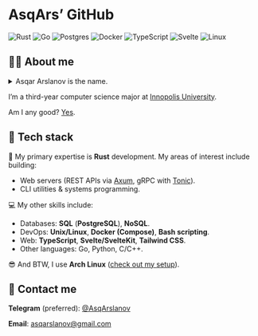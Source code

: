 # AsqArs&CloseCurlyQuote; GitHub

![Rust](https://img.shields.io/badge/rust-%23000000.svg?style=for-the-badge&logo=rust&logoColor=white)
![Go](https://img.shields.io/badge/go-%2300ADD8.svg?style=for-the-badge&logo=go&logoColor=white)
![Postgres](https://img.shields.io/badge/postgres-%23316192.svg?style=for-the-badge&logo=postgresql&logoColor=white)
![Docker](https://img.shields.io/badge/docker-%230db7ed.svg?style=for-the-badge&logo=docker&logoColor=white)
![TypeScript](https://img.shields.io/badge/typescript-%23007ACC.svg?style=for-the-badge&logo=typescript&logoColor=white)
![Svelte](https://img.shields.io/badge/svelte-%23f1413d.svg?style=for-the-badge&logo=svelte&logoColor=white)
![Linux](https://img.shields.io/badge/Linux-FCC624?style=for-the-badge&logo=linux&logoColor=black)

## 👨‍💻 About me

<details>
<summary>Asqar Arslanov is the name.</summary>

> ə&middot;**skaar** **aar**&middot;slən&middot;əv

</details>

I&CloseCurlyQuote;m a third-year computer science major at
[Innopolis University](https://innopolis.university/en/).

Am I any good? [Yes](https://news.ycombinator.com/item?id=3067434).

## 🧰 Tech stack

🦀 My primary expertise is **Rust** development. My areas of interest include
building:

- Web servers (REST APIs via [Axum](https://github.com/tokio-rs/axum), gRPC with
  [Tonic](https://github.com/hyperium/tonic)).
- CLI utilities & systems programming.

💻 My other skills include:

- Databases: **SQL** (**PostgreSQL**), **NoSQL**.
- DevOps: **Unix/Linux**, **Docker&nbsp;(Compose)**, **Bash&nbsp;scripting**.
- Web: **TypeScript**, **Svelte/SvelteKit**, **Tailwind&nbsp;CSS**.
- Other languages: Go, Python, C/C++.

😎 And BTW, I use **Arch Linux** <wbr />
([check&nbsp;out&nbsp;my&nbsp;setup](https://github.com/asqarslanov/dotfiles)).

## 🤙 Contact me

**Telegram** (preferred): [\@AsqArslanov](https://t.me/AsqArslanov)

**Email**: [asqarslanov@gmail.com](mailto:asqarslanov@gmail.com)
